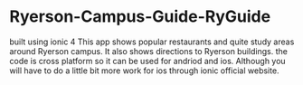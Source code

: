 # Ryerson-Campus-Guide-RyGuide
built using ionic 4
This app shows popular restaurants and quite study areas around Ryerson campus. It also shows directions to Ryerson buildings.
the code is cross platform so it can be used for andriod and ios. Although you will have to do a little bit more work for ios through ionic official website.
